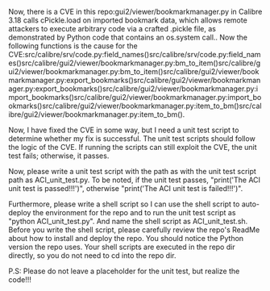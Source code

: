 Now, there is a CVE in this repo:gui2/viewer/bookmarkmanager.py in Calibre 3.18 calls cPickle.load on imported bookmark data, which allows remote attackers to execute arbitrary code via a crafted .pickle file, as demonstrated by Python code that contains an os.system call..
Now the following functions is the cause for the CVE:src/calibre/srv/code.py:field_names()src/calibre/srv/code.py:field_names()src/calibre/gui2/viewer/bookmarkmanager.py:bm_to_item()src/calibre/gui2/viewer/bookmarkmanager.py:bm_to_item()src/calibre/gui2/viewer/bookmarkmanager.py:export_bookmarks()src/calibre/gui2/viewer/bookmarkmanager.py:export_bookmarks()src/calibre/gui2/viewer/bookmarkmanager.py:import_bookmarks()src/calibre/gui2/viewer/bookmarkmanager.py:import_bookmarks()src/calibre/gui2/viewer/bookmarkmanager.py:item_to_bm()src/calibre/gui2/viewer/bookmarkmanager.py:item_to_bm().

Now, I have fixed the CVE in some way, but I need a unit test script to determine whether my fix is successful.
The unit test scripts should follow the logic of the CVE. If running the scripts can still exploit the CVE, the unit test fails; otherwise, it passes.

Now, please write a unit test script with the path as with the unit test script path as ACI_unit_test.py.
To be noted, if the unit test passes, "print('The ACI unit test is passed!!!')", otherwise "print('The ACI unit test is failed!!!')".

Furthermore, please write a shell script so I can use the shell script to auto-deploy the environment for the repo and to run the unit test script as "python ACI_unit_test.py". And name the shell script as ACI_unit_test.sh.
Before you write the shell script, please carefully review the repo's ReadMe about how to install and deploy the repo. You should notice the Python version the repo uses.
Your shell scripts are executed in the repo dir directly, so you do not need to cd into the repo dir.

P.S: Please do not leave a placeholder for the unit test, but realize the code!!!